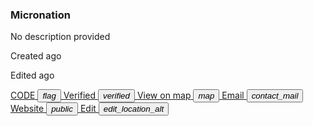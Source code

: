 <section>
    <h3 id="mnpage__name">Micronation</h3>
    <p id="mnpage__description">No description provided</p>
    <p>Created <span id="mnpage__time_added"></span> ago</p>
    <p>Edited <span id="mnpage__last_edit"></span> ago</p>
      <a href="#" class="nodecoration" id="mnpage__code">
      <span class="mdl-chip mdl-chip--deletable">
        <span class="mdl-chip__text" id="mnpage__code_text">CODE</span>
        <button type="button" class="mdl-chip__action"><i class="material-icons">flag</i></button>
      </span>
    </a>
    <a href="/verification.html" class="nodecoration hidden" id="mnpage__verified">
      <span class="mdl-chip mdl-chip--deletable">
        <span class="mdl-chip__text">Verified</span>
        <button type="button" class="mdl-chip__action"><i class="material-icons">verified</i></button>
      </span>
    </a>
    <a href="#" target="_blank" class="nodecoration hidden" id="mnpage__map">
      <span class="mdl-chip mdl-chip--deletable">
        <span class="mdl-chip__text">View on map</span>
        <button type="button" class="mdl-chip__action"><i class="material-icons">map</i></button>
      </span>
    </a>
    <a href="#" target="_blank" class="nodecoration hidden" id="mnpage__email">
      <span class="mdl-chip mdl-chip--deletable">
        <span class="mdl-chip__text">Email</span>
        <button type="button" class="mdl-chip__action"><i class="material-icons">contact_mail</i></button>
      </span>
    </a>
    <a href="#" target="_blank" class="nodecoration hidden" id="mnpage__website">
      <span class="mdl-chip mdl-chip--deletable">
        <span class="mdl-chip__text" id="mnpage__website_text">Website</span>
        <button type="button" class="mdl-chip__action"><i class="material-icons">public</i></button>
      </span>
    </a>
    <a href="#" class="nodecoration" id="mnpage__edit">
        <span class="mdl-chip mdl-chip--deletable">
          <span class="mdl-chip__text" id="mnpage__website_text">Edit</span>
          <button type="button" class="mdl-chip__action"><i class="material-icons">edit_location_alt</i></button>
        </span>
    </a>
</section>